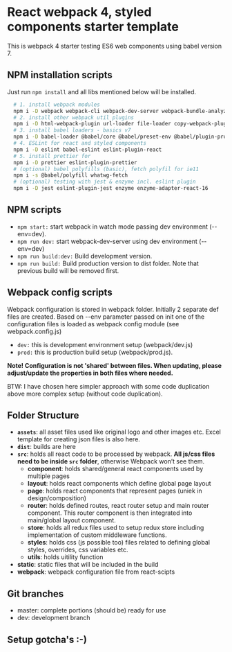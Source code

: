 # React webpack 4, styled components starter template

This is webpack 4 starter testing ES6 web components using babel version 7.

## NPM installation scripts

Just run `npm install` and all libs mentioned below will be installed.

```bash
  # 1. install webpack modules
  npm i -D webpack webpack-cli webpack-dev-server webpack-bundle-analyzer
  # 2. install other webpack util plugins
  npm i -D html-webpack-plugin url-loader file-loader copy-webpack-plugin uglifyjs-webpack-plugin clean-webpack-plugin
  # 3. install babel loaders - basics v7
  npm i -D babel-loader @babel/core @babel/preset-env @babel/plugin-proposal-class-properties @babel/plugin-proposal-decorators
  # 4. ESLint for react and styled components
  npm i -D eslint babel-eslint eslint-plugin-react
  # 5. install prettier for
  npm i -D prettier eslint-plugin-prettier
  # (optional) babel polyfills (basic), fetch polyfil for ie11
  npm i -s @babel/polyfill whatwg-fetch
  # (optional) testing with jest & enzyme incl. eslint plugin
  npm i -D jest eslint-plugin-jest enzyme enzyme-adapter-react-16

```

## NPM scripts

- `npm start:` start webpack in watch mode passing dev environment (--env=dev).
- `npm run dev:` start webpack-dev-server using dev environment (--env=dev)
- `npm run build:dev:` Build development version.
- `npm run build:` Build production version to dist folder. Note that previous build will be removed first.

## Webpack config scripts

Webpack configuration is stored in webpack folder. Initially 2 separate def files are created. Based on --env parameter passed on init one of the configuration files is loaded as webpack config module (see webpack.config.js)

- `dev:` this is development environment setup (webpack/dev.js)
- `prod:` this is production build setup (webpack/prod.js).

**Note! Configuration is not 'shared' between files. When updating, please adjust/update the properties in both files where needed.**

BTW: I have chosen here simpler approach with some code duplication above more complex setup (without code duplication).

## Folder Structure

- **`assets`**: all asset files used like original logo and other images etc. Excel template for creating json files is also here.
- **`dist`**: builds are here
- **`src`**: holds all react code to be processed by webpack. **All js/css files need to be inside `src` folder**, otherwise Webpack won’t see them.
  - **component**: holds shared/general react components used by multiple pages
  - **layout**: holds react components which define global page layout
  - **page**: holds react components that represent pages (uniek in design/composition)
  - **router**: holds defined routes, react router setup and main router component. This router component is then integrated into main/global layout component.
  - **store**: holds all redux files used to setup redux store including implementation of custom middleware functions.
  - **styles**: holds css (js possible too) files related to defining global styles, overrides, css variables etc.
  - **utils**: holds uitility function
- **static**: static files that will be included in the build
- **webpack**: webpack configuration file from react-scipts

## Git branches

- master: complete portions (should be) ready for use
- dev: development branch

## Setup gotcha's :-)
